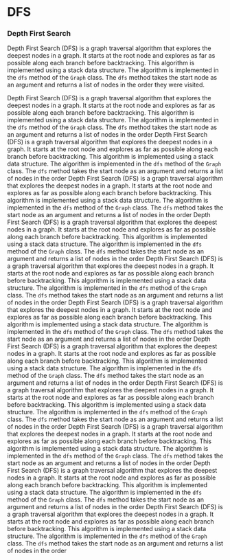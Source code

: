 # DFS
### Depth First Search
Depth First Search (DFS) is a graph traversal algorithm that explores the deepest nodes in a graph. It starts at the root node and explores as far as possible along each branch before backtracking. This algorithm is implemented using a stack data structure. The algorithm is implemented in the `dfs` method of the `Graph` class. The `dfs` method takes the start node as an argument and returns a list of nodes in the order they were visited.

Depth First Search (DFS) is a graph traversal algorithm that explores the deepest nodes in a graph. It starts at the root node and explores as far as possible along each branch before backtracking. This algorithm is implemented using a stack data structure. The algorithm is implemented in the `dfs` method of the `Graph` class. The `dfs` method takes the start node as an argument and returns a list of nodes in the order 
Depth First Search (DFS) is a graph traversal algorithm that explores the deepest nodes in a graph. It starts at the root node and explores as far as possible along each branch before backtracking. This algorithm is implemented using a stack data structure. The algorithm is implemented in the `dfs` method of the `Graph` class. The `dfs` method takes the start node as an argument and returns a list of nodes in the order 
Depth First Search (DFS) is a graph traversal algorithm that explores the deepest nodes in a graph. It starts at the root node and explores as far as possible along each branch before backtracking. This algorithm is implemented using a stack data structure. The algorithm is implemented in the `dfs` method of the `Graph` class. The `dfs` method takes the start node as an argument and returns a list of nodes in the order 
Depth First Search (DFS) is a graph traversal algorithm that explores the deepest nodes in a graph. It starts at the root node and explores as far as possible along each branch before backtracking. This algorithm is implemented using a stack data structure. The algorithm is implemented in the `dfs` method of the `Graph` class. The `dfs` method takes the start node as an argument and returns a list of nodes in the order Depth First Search (DFS) is a graph traversal algorithm that explores the deepest nodes in a graph. It starts at the root node and explores as far as possible along each branch before backtracking. This algorithm is implemented using a stack data structure. The algorithm is implemented in the `dfs` method of the `Graph` class. The `dfs` method takes the start node as an argument and returns a list of nodes in the order Depth First Search (DFS) is a graph traversal algorithm that explores the deepest nodes in a graph. It starts at the root node and explores as far as possible along each branch before backtracking. This algorithm is implemented using a stack data structure. The algorithm is implemented in the `dfs` method of the `Graph` class. The `dfs` method takes the start node as an argument and returns a list of nodes in the order Depth First Search (DFS) is a graph traversal algorithm that explores the deepest nodes in a graph. It starts at the root node and explores as far as possible along each branch before backtracking. This algorithm is implemented using a stack data structure. The algorithm is implemented in the `dfs` method of the `Graph` class. The `dfs` method takes the start node as an argument and returns a list of nodes in the order Depth First Search (DFS) is a graph traversal algorithm that explores the deepest nodes in a graph. It starts at the root node and explores as far as possible along each branch before backtracking. This algorithm is implemented using a stack data structure. The algorithm is implemented in the `dfs` method of the `Graph` class. The `dfs` method takes the start node as an argument and returns a list of nodes in the order Depth First Search (DFS) is a graph traversal algorithm that explores the deepest nodes in a graph. It starts at the root node and explores as far as possible along each branch before backtracking. This algorithm is implemented using a stack data structure. The algorithm is implemented in the `dfs` method of the `Graph` class. The `dfs` method takes the start node as an argument and returns a list of nodes in the order Depth First Search (DFS) is a graph traversal algorithm that explores the deepest nodes in a graph. It starts at the root node and explores as far as possible along each branch before backtracking. This algorithm is implemented using a stack data structure. The algorithm is implemented in the `dfs` method of the `Graph` class. The `dfs` method takes the start node as an argument and returns a list of nodes in the order Depth First Search (DFS) is a graph traversal algorithm that explores the deepest nodes in a graph. It starts at the root node and explores as far as possible along each branch before backtracking. This algorithm is implemented using a stack data structure. The algorithm is implemented in the `dfs` method of the `Graph` class. The `dfs` method takes the start node as an argument and returns a list of nodes in the order 
```python